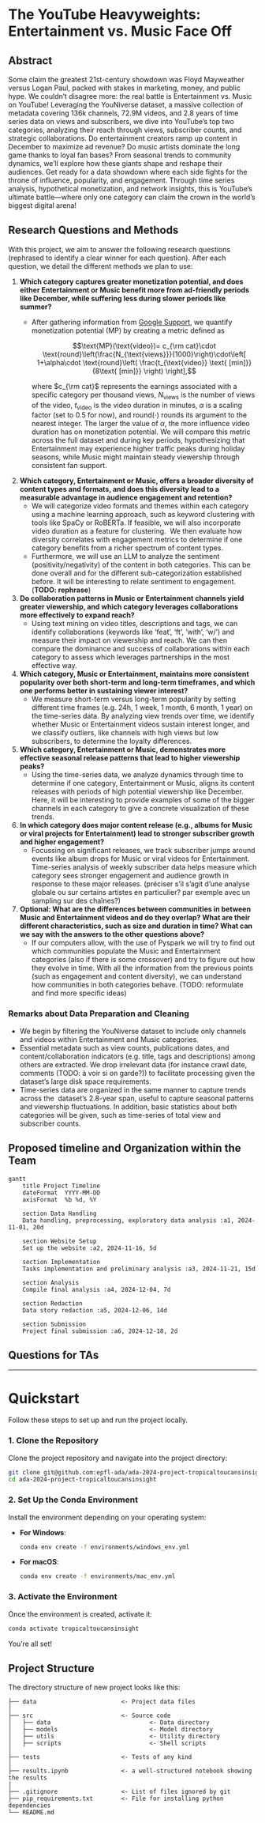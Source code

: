 # The YouTube Heavyweights: Entertainment vs. Music Face Off

## Abstract

Some claim the greatest 21st-century showdown was Floyd Mayweather versus Logan Paul, packed with stakes in marketing, money, and public hype. We couldn’t disagree more: the real battle is Entertainment vs. Music on YouTube! Leveraging the YouNiverse dataset, a massive collection of metadata covering 136k channels, 72.9M videos, and 2.8 years of time series data on views and subscribers, we dive into YouTube’s top two categories, analyzing their reach through views, subscriber counts, and strategic collaborations. Do entertainment creators ramp up content in December to maximize ad revenue? Do music artists dominate the long game thanks to loyal fan bases? From seasonal trends to community dynamics, we’ll explore how these giants shape and reshape their audiences. Get ready for a data showdown where each side fights for the throne of influence, popularity, and engagement. Through time series analysis, hypothetical monetization, and network insights, this is YouTube’s ultimate battle—where only one category can claim the crown in the world’s biggest digital arena!

## Research Questions and Methods
With this project, we aim to answer the following research questions (rephrased to identify a clear winner for each question). After each question, we detail the different methods we plan to use:
1. **Which category captures greater monetization potential, and does either Entertainment or Music benefit more from ad-friendly periods like December, while suffering less during slower periods like summer?**
   - After gathering information from [Google Support](https://support.google.com/youtube?sjid=13108256786547781650-EU#topic=9257498), we quantify monetization potential ($\text{MP}$) by creating a metric defined as

     $$\text{MP}(\text{video})= c_{\rm cat}\cdot \text{round}\left(\frac{N_{\text{views}}}{1000}\right)\cdot\left[ 1+\alpha\cdot \text{round}\left(  \frac{t_{\text{video}} \text{ [min]}}{8\text{ [min]}}  \right)  \right],$$ 

     where $c_{\rm cat}$ represents the earnings associated with a specific category per thousand views, $N_{\text{views}}$ is the number of views of the video, $t_{\text{video}}$ is the video duration in minutes, $\alpha$ is a scaling factor (set to 0.5 for now), and $\text{round}(\cdot)$ rounds its argument to the nearest integer. The larger the value of $\alpha$, the more influence video duration has on monetization potential. We will compare this metric across the full dataset and during key periods, hypothesizing that Entertainment may experience higher traffic peaks during holiday seasons, while Music might maintain steady viewership through consistent fan support.
2. **Which category, Entertainment or Music, offers a broader diversity of content types and formats, and does this diversity lead to a measurable advantage in audience engagement and retention?**
   - We will categorize video formats and themes within each category using a machine learning approach, such as keyword clustering with tools like SpaCy or RoBERTa. If feasible, we will also incorporate video duration as a feature for clustering.  We then evaluate how diversity correlates with engagement metrics to determine if one category benefits from a richer spectrum of content types.
   - Furthermore, we will use an LLM to analyze the sentiment (positivity/negativity) of the content in both categories. This can be done overall and for the different sub-categorization established before. It will be interesting to relate sentiment to engagement. (**TODO: rephrase**)
3. **Do collaboration patterns in Music or Entertainment channels yield greater viewership, and which category leverages collaborations more effectively to expand reach?**
   - Using text mining on video titles, descriptions and tags, we can identify collaborations (keywords like ‘feat’, ‘ft’, ‘with’, ‘w/’) and measure their impact on viewership and reach. We can then compare the dominance and success of collaborations within each category to assess which leverages partnerships in the most effective way.
4. **Which category, Music or Entertainment, maintains more consistent popularity over both short-term and long-term timeframes, and which one performs better in sustaining viewer interest?**
   - We measure short-term versus long-term popularity by setting different time frames (e.g. 24h, 1 week, 1 month, 6 month, 1 year) on the time-series data. By analyzing view trends over time, we identify whether Music or Entertainment videos sustain interest longer, and we classify outliers, like channels with high views but low subscribers, to determine the loyalty differences.
5. **Which category, Entertainment or Music, demonstrates more effective seasonal release patterns that lead to higher viewership peaks?**
   - Using the time-series data, we analyze dynamics through time to determine if one category, Entertainment or Music, aligns its content releases with periods of high potential viewership like December. Here, it will be interesting to provide examples of some of the bigger channels in each category to give a concrete visualization of these trends.
6. **In which category does major content release (e.g., albums for Music or viral projects for Entertainment) lead to stronger subscriber growth and higher engagement?**
   - Focussing on significant releases, we track subscriber jumps around events like album drops for Music or viral videos for Entertainment. Time-series analysis of weekly subscriber data helps measure which category sees stronger engagement and audience growth in response to these major releases. (préciser s’il s’agit d’une analyse globale ou sur certains artistes en particulier? par exemple avec un sampling sur des chaînes?)
7. **Optional: What are the differences between communities in between Music and Entertainment videos and do they overlap? What are their different characteristics, such as size and duration in time? What can we say with the answers to the other questions above?**
    - If our computers allow, with the use of Pyspark we will try to find out which communities populate the Music and Entertainment categories (also if there is some crossover) and try to figure out how they evolve in time. With all the information from the previous points (such as engagement and content diversity), we can understand how communities in both categories behave. (TODO: reformulate and find more specific ideas)

### Remarks about Data Preparation and Cleaning
- We begin by filtering the YouNiverse dataset to include only channels and videos within Entertainment and Music categories.
- Essential metadata such as view counts, publications dates, and content/collaboration indicators (e.g. title, tags and descriptions) among others are extracted. We drop irrelevant data (for instance crawl date, comments (TODO: à voir si on garde?)) to facilitate processing given the dataset’s large disk space requirements.
- Time-series data are organized in the same manner to capture trends across the  dataset’s 2.8-year span, useful to capture seasonal patterns and viewership fluctuations. In addition, basic statistics about both categories will be given, such as time-series of total view and subscriber counts.

## Proposed timeline and Organization within the Team
```mermaid
gantt
    title Project Timeline
    dateFormat  YYYY-MM-DD
    axisFormat  %b %d, %Y

    section Data Handling
    Data handling, preprocessing, exploratory data analysis :a1, 2024-11-01, 20d

    section Website Setup
    Set up the website :a2, 2024-11-16, 5d

    section Implementation
    Tasks implementation and preliminary analysis :a3, 2024-11-21, 15d

    section Analysis
    Compile final analysis :a4, 2024-12-04, 7d

    section Redaction
    Data story redaction :a5, 2024-12-06, 14d

    section Submission
    Project final submission :a6, 2024-12-18, 2d
```

## Questions for TAs

--- 

# Quickstart

Follow these steps to set up and run the project locally.

### 1. Clone the Repository

Clone the project repository and navigate into the project directory:

```bash
git clone git@github.com:epfl-ada/ada-2024-project-tropicaltoucansinsight.git
cd ada-2024-project-tropicaltoucansinsight
```

### 2. Set Up the Conda Environment

Install the environment depending on your operating system:

- **For Windows**:
  ```bash
  conda env create -f environments/windows_env.yml
  ```

- **For macOS**:
  ```bash
  conda env create -f environments/mac_env.yml
  ```

### 3. Activate the Environment

Once the environment is created, activate it:

```bash
conda activate tropicaltoucansinsight
```

You’re all set!


## Project Structure

The directory structure of new project looks like this:

```
├── data                        <- Project data files
│
├── src                         <- Source code
│   ├── data                            <- Data directory
│   ├── models                          <- Model directory
│   ├── utils                           <- Utility directory
│   ├── scripts                         <- Shell scripts
│
├── tests                       <- Tests of any kind
│
├── results.ipynb               <- a well-structured notebook showing the results
│
├── .gitignore                  <- List of files ignored by git
├── pip_requirements.txt        <- File for installing python dependencies
└── README.md
```
